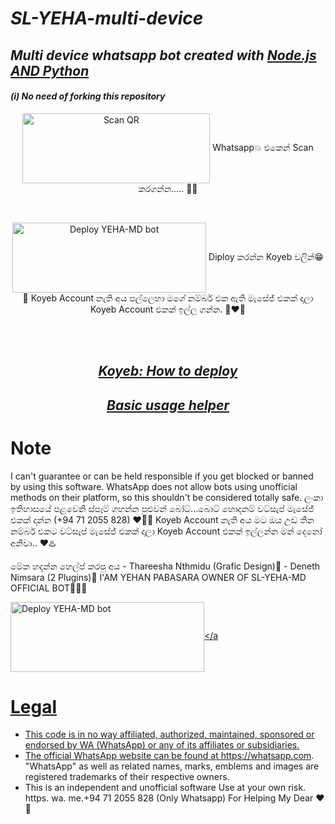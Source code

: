# _SL-YEHA-multi-device_
## _Multi device whatsapp bot created with [Node.js AND Python](https://github.com/adiwajshing/Baileys)_
#### _(i) No need of forking this repository_
  
<div align="center">
   
<a href="https://raganork.ml"><img align="center" src="https://i.imgur.com/lLgFrTQ.png" alt="Scan QR" height="112" width="300" /></a>
Whatsapp💥 එකෙන් Scan කරගන්න..... 💫😁
<br>
<div>
<br>
  
<a href="https://raganork-md.souravkl11xyz/deploy" target="blank"><img align="center" src="https://i.imgur.com/gtK4XLX.png" alt="Deploy YEHA-MD bot" height="112" width="310" /></a>
Diploy කරන්න Koyeb වලින්😁🤘 Koyeb Account නැති අය පල්ලෙහා මගේ නම්බර් එක ඇති මැසේජ් එකක් දාලා Koyeb Account එකක් ඉල්ල ගන්න. 🥰❤️‍🔥
  <div>
<br>
<div>
  <br>

## _[Koyeb: How to deploy](https://github.com/Mralone12/SL-YEHA-md/wiki/Deploying-with-Koyeb)_

## _[Basic usage helper](https://github.com/Mralone12/SL-YEHA-md/wiki/Raganork-Documentation)_

<div align="left">

# Note

I can't guarantee or can be held responsible if you get blocked or banned by using this software. WhatsApp does not allow bots using unofficial methods on their platform, so this shouldn't be considered totally safe. 
ලංකා ඉතිහාසයේ පළවෙනි ස්පෑම් ගහන්න පුළුවන් බෝට්...බොට් හොදනම් වට්සැප් මැසේජ් එකක් දාන්න (+94 71 2055 828) ❤️‍🔥💫 
  Koyeb Account නැති අය මට ඔය උඩ තීන නම්බර් එකට වට්සැප් මැසේජ් එකක් දාලා Koyeb Account එකක් ඉල්ලන්න මන් දෙනෝ අනිවා.. ❤️♨️
  
  මේක හදන්න හෙල්ප් කරපු අය - Thareesha Nthmidu (Grafic Design)🥵
                         - Deneth Nimsara (2 Plugins)🥵
  I'AM YEHAN PABASARA OWNER OF SL-YEHA-MD OFFICIAL BOT🥵🫶💫

<a href="https://SL-YEHA. Mralone12.xyz/deploy" target="blank"><img align="center" src="https://imgur.io/vHqseoa?r.png" alt="Deploy YEHA-MD bot" height="112" width="310" /></a


# Legal

-   This code is in no way affiliated, authorized, maintained, sponsored or endorsed by WA (WhatsApp) or any of its affiliates or subsidiaries.
-   The official WhatsApp website can be found at https://whatsapp.com. "WhatsApp" as well as related names, marks, emblems and images are registered trademarks of their respective owners.
-   This is an independent and unofficial software Use at your own risk.
https. wa. me.+94 71 2055 828 (Only Whatsapp) For Helping My Dear ❤️🫶
